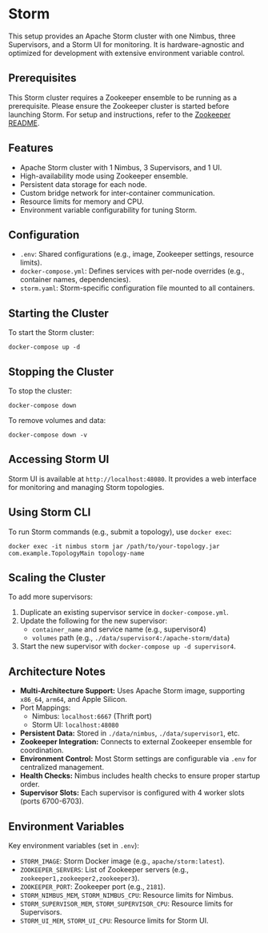 # Storm

This setup provides an Apache Storm cluster with one Nimbus, three Supervisors, and a Storm UI for monitoring. It is hardware-agnostic and optimized for development with extensive environment variable control.

## Prerequisites

This Storm cluster requires a Zookeeper ensemble to be running as a prerequisite. Please ensure the Zookeeper cluster is started before launching Storm. For setup and instructions, refer to the [Zookeeper README](../zookeeper/README.md).

## Features

-   Apache Storm cluster with 1 Nimbus, 3 Supervisors, and 1 UI.
-   High-availability mode using Zookeeper ensemble.
-   Persistent data storage for each node.
-   Custom bridge network for inter-container communication.
-   Resource limits for memory and CPU.
-   Environment variable configurability for tuning Storm.

## Configuration

-   `.env`: Shared configurations (e.g., image, Zookeeper settings, resource limits).
-   `docker-compose.yml`: Defines services with per-node overrides (e.g., container names, dependencies).
-   `storm.yaml`: Storm-specific configuration file mounted to all containers.

## Starting the Cluster

To start the Storm cluster:

```
docker-compose up -d
```

## Stopping the Cluster

To stop the cluster:

```
docker-compose down
```

To remove volumes and data:

```
docker-compose down -v
```

## Accessing Storm UI

Storm UI is available at `http://localhost:48080`. It provides a web interface for monitoring and managing Storm topologies.

## Using Storm CLI

To run Storm commands (e.g., submit a topology), use `docker exec`:

```
docker exec -it nimbus storm jar /path/to/your-topology.jar com.example.TopologyMain topology-name
```

## Scaling the Cluster

To add more supervisors:

1. Duplicate an existing supervisor service in `docker-compose.yml`.
2. Update the following for the new supervisor:
    - `container_name` and service name (e.g., supervisor4)
    - `volumes` path (e.g., `./data/supervisor4:/apache-storm/data`)
3. Start the new supervisor with `docker-compose up -d supervisor4`.

## Architecture Notes

-   **Multi-Architecture Support:** Uses Apache Storm image, supporting `x86_64`, `arm64`, and Apple Silicon.
-   Port Mappings:
    -   Nimbus: `localhost:6667` (Thrift port)
    -   Storm UI: `localhost:48080`
-   **Persistent Data:** Stored in `./data/nimbus`, `./data/supervisor1`, etc.
-   **Zookeeper Integration:** Connects to external Zookeeper ensemble for coordination.
-   **Environment Control:** Most Storm settings are configurable via `.env` for centralized management.
-   **Health Checks:** Nimbus includes health checks to ensure proper startup order.
-   **Supervisor Slots:** Each supervisor is configured with 4 worker slots (ports 6700-6703).

## Environment Variables

Key environment variables (set in `.env`):

-   `STORM_IMAGE`: Storm Docker image (e.g., `apache/storm:latest`).
-   `ZOOKEEPER_SERVERS`: List of Zookeeper servers (e.g., `zookeeper1,zookeeper2,zookeeper3`).
-   `ZOOKEEPER_PORT`: Zookeeper port (e.g., `2181`).
-   `STORM_NIMBUS_MEM`, `STORM_NIMBUS_CPU`: Resource limits for Nimbus.
-   `STORM_SUPERVISOR_MEM`, `STORM_SUPERVISOR_CPU`: Resource limits for Supervisors.
-   `STORM_UI_MEM`, `STORM_UI_CPU`: Resource limits for Storm UI.
